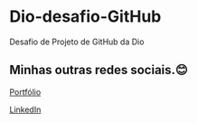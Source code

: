 

# Dio-desafio-GitHub
Desafio de Projeto de GitHub da Dio

## Minhas outras redes sociais.😊

[Portfólio](https://williamdev.com.br/)

[LinkedIn](https://www.linkedin.com/in/willianfigueiredo/)


